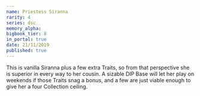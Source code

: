 ```yaml
---
name: Priestess Siranna
rarity: 4
series: dsc
memory_alpha:
bigbook_tier: 8
in_portal: true
date: 21/11/2019
published: true
---
```


This is vanilla Siranna plus a few extra Traits, so from that perspective she is superior in every way to her cousin. A sizable DIP Base will let her play on weekends if those Traits snag a bonus, and a few are just viable enough to give her a four Collection ceiling.
